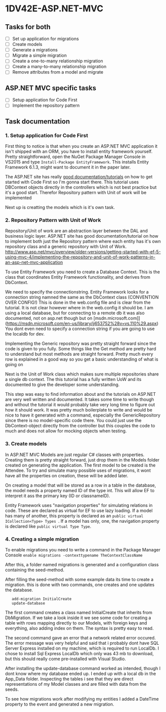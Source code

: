 # 1DV42E-ASP.NET-MVC

## Tasks for both
- [ ] Set up application for migrations
- [ ] Create models
- [ ] Generate a migrations
- [ ] Migrate a simple migration
- [ ] Create a one-to-many relationship migration
- [ ] Create a many-to-many relationship migration
- [ ] Remove attributes from a model and migrate

## ASP.NET MVC specific tasks
- [ ] Setup application for Code First
- [ ] Implement the repository pattern

## Task documentation

### 1. Setup application for Code First
First thing to notice is that when you create an ASP.NET MVC application it isn't shipped with an ORM, you have to install entity framework yourself. Pretty straightforward, open the NuGet Package Manager Console in VS2015 and type ```Install-Package EntityFramework```. This installs Entity Framework 6.1.3, might want to document it in the paper later.

The ASP.NET site has really [good documentation/tutorials](https://www.asp.net/mvc/overview/getting-started/getting-started-with-ef-using-mvc/creating-an-entity-framework-data-model-for-an-asp-net-mvc-application) on how to get started with Code First so I'm gonna start there. This tutorial uses DBContext objects directly in the controllers which is not best practice but it's a good start. Therefor 
Repository pattern with Unit of work will be implemented

Next up is creatting the models which is it's own task.

### 2. Repository Pattern with Unit of Work  



Repository/Unit of work are an abstraction layer between the DAL and 
business logic layer. ASP.NET site has good documentation/tutorial on how
to implement both just the Repository pattern where each entity has
it's own repository class and a generic repository with Unit of Work.
http://www.asp.net/mvc/overview/older-versions/getting-started-with-ef-5-using-mvc-4/implementing-the-repository-and-unit-of-work-patterns-in-an-asp-net-mvc-application 

To use Entity Framework you need to create a Database Context. This is
the class that coordinates Entity Framework functionality, and derives from DbContext.

We need to specify the connectionstring. Entity Framework looks for 
a connection string namned the same as the DbContext class (CONVENTION OVER CONFIG!)
This is done in the web.config file and is clear from the tutorial. It is not
clear however where in the web.config it should be. I am using a local database,
but for connecting to a remote db it was also documented, not on asp.net though but on 
[msdn.microsoft.com]](https://msdn.microsoft.com/en-us/library/jj653752%28v=vs.110%29.aspx) 
You dont even need to specify a connection string if you are going to use the localdb for dev.

Implementing the Generic repository was pretty straight forward since the code
is given to you fully. Some things like the Get method are pretty hard to
understand but most methods are straight forward. Pretty much every row is 
explained in a good way so you get a basic understanding of what is going on

Next is the Unit of Work class which makes sure multiple repositories share
a single db context. The this tutorial has a fully written UoW and
its documented to give the developer some understanding.

This step was easy to find information about and the tutorials on ASP.NET
are very well written and documented. It takes some time to write though and 
without the tutorial it would probably take very long time to figure out
how it should work. It was pretty much boilerplate to write and would be nice
to have it generated with a command, especially the GenericRepository since 
there is no model-specific code there. You could just use the DbContext-object directly
from the controller but this couples the code to much and does not allow for
mocking objects when testing.


### 3. Create models
In ASP.NET MVC Models are just regular C# classes with properties. Creating them is pretty straight forward, just drop them in the Models folder created on generating the application.
The first model to be created is the Attendee. To try and simulate many possible uses of migrations, it wont have all the properties on creation, these will be added later.

On creating a model that will be stored as a row in a table in the database, the model needs a property named ID of the type int. This will allow EF to interpret it ass the primary key (ID or classnameID).

Entity Framework uses "navigation properties" for simulating relations in code. These are declared as virtual for EF to use lazy loading. If a model has many of another, this property is declared as an ```public virtual ICollection<Type> Types ```. If a model has only, one, the navigation property is declared like ``` public virtual Type Type ```.

### 4. Creating a simple migration
To enable migrations you need to write a command in the Package Manager Console
```enable migrations -contexttypename TheContextClassName ```

After this, a folder named migrations is generated and a configuration class containing
the seed-method.

After filling the seed-method with some example data its time to create a migration.
this is done with two commands, one creates and one updates the database.
```
   add-migration InitialCreate
   update-database
```

The first command creates a class named InitialCreate that inherits from DbMigration.
If we take a look inside it we see some code for creating a table with rows mapping directly
to our Models, with foreign keys and everything, also adding index on them.
The syntax is pretty easy to read.

The second command gave an error that a network related error occured.
The error message was very helpful and said that i probably dont have SQL Server Express
installed on my machine, which is required to run LocalDb.
I chose to install Sql Express LocalDb which only was 43 mb to download, but this
should really come pre-installed with Visual Studio.

After installing the update-database command worked as intended, though I
dont know where my database ended up. I ended up with a local db in the 
App_Data folder. Inspecting the tables i see that they are direct representations
of my Model classes and are filled with data from the seeds.

To see how migrations work after modifying my entities I added a DateTime property
to the event and generated a new migration.











